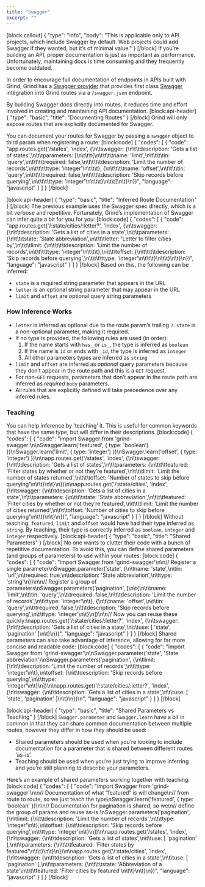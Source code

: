 ```yaml
---
title: "Swagger"
excerpt: ""
---
```

[block:callout]
{
  "type": "info",
  "body": "This is applicable only to API projects, which include Swagger by default.  Web projects could add Swagger if they wanted, but it’s of minimal value."
}
[/block]
If you’re building an API, proper documentation is just as important as performance.  Unfortunately, maintaining docs is time consuming and they frequently become outdated.

In order to encourage full documentation of endpoints in APIs built with Grind, Grind has a [Swagger provider](https://github.com/grindjs/swagger) that provides first class [Swagger](http://swagger.io) integration into Grind routes via a `/swagger.json` endpoint.

By building Swagger docs directly into routes, it reduces time and effort involved in creating and maintaining API documentation.
[block:api-header]
{
  "type": "basic",
  "title": "Documenting Routes"
}
[/block]
Grind will only expose routes that are explicitly documented for Swagger.

You can document your routes for Swagger by passing a `swagger` object to third param when registering a route:
[block:code]
{
  "codes": [
    {
      "code": "app.routes.get('/states', 'index', {\n\tswagger: {\n\t\tdescription: 'Gets a list of states',\n\t\tparameters: [\n\t\t\t{\n\t\t\t\tname: 'limit',\n\t\t\t\tin: 'query',\n\t\t\t\trequired: false,\n\t\t\t\tdescription: 'Limit the number of records',\n\t\t\t\ttype: 'integer'\n\t\t\t}, {\n\t\t\t\tname: 'offset',\n\t\t\t\tin: 'query',\n\t\t\t\trequired: false,\n\t\t\t\tdescription: 'Skip records before querying',\n\t\t\t\ttype: 'integer'\n\t\t\t}\n\t\t]\n\t}\n})",
      "language": "javascript"
    }
  ]
}
[/block]

[block:api-header]
{
  "type": "basic",
  "title": "Inferred Route Documentation"
}
[/block]
The previous example uses the Swagger spec directly, which is a bit verbose and repetitive. Fortunately, Grind’s implementation of Swagger can infer quite a bit for you for you:
[block:code]
{
  "codes": [
    {
      "code": "app.routes.get('/:state/cities/:letter?', 'index', {\n\tswagger: {\n\t\tdescription: 'Gets a list of cities in a state',\n\t\tparameters: {\n\t\t\tstate: 'State abbreviation',\n\t\t\tletter: 'Letter to filter cities by',\n\t\t\tlimit: {\n\t\t\t\tdescription: 'Limit the number of records',\n\t\t\t\ttype: 'integer'\n\t\t\t},\n\t\t\toffset: {\n\t\t\t\tdescription: 'Skip records before querying',\n\t\t\t\ttype: 'integer'\n\t\t\t}\n\t\t}\n\t}\n})",
      "language": "javascript"
    }
  ]
}
[/block]
Based on this, the following can be inferred:

* `state` is a required string parameter that appears in the URL
* `letter` is an optional string parameter that may appear in the URL
* `limit` and `offset` are optional query string parameters

### How Inference Works

* `letter` is inferred as optional due to the route param’s trailing `?`.  `state` is a non-optional parameter, making it required.
* If no type is provided, the following rules are used (in order):
	1. If the name starts with `has_` or `is_`, the type is inferred as `boolean`
	2. If the name is `id` or ends with `_id`, the type is inferred as `integer`
	3. All other parameters types are inferred as `string`
* `limit` and `offset` are inferred as _optional_ query parameters because they don’t appear in the route path and this is a `GET` request.
* For non-`GET` requests, parameters that don’t appear in the route path are inferred as _required_ `body` parameters.
* All rules that are explicitly defined will take precedence over any inferred rules.

### Teaching

You can help inference by ‘teaching’ it.  This is useful for common keywords that have the same type, but will differ in their descriptions.
[block:code]
{
  "codes": [
    {
      "code": "import Swagger from 'grind-swagger'\n\nSwagger.learn('featured', { type: 'boolean') })\nSwagger.learn('limit', { type: 'integer') })\nSwagger.learn('offset', { type: 'integer') })\n\napp.routes.get('/states', 'index', {\n\tswagger: {\n\t\tdescription: 'Gets a list of states',\n\t\tparameters: {\n\t\t\tfeatured: 'Filter states by whether or not they’re featured',\n\t\t\tlimit: 'Limit the number of states returned',\n\t\t\toffset: 'Number of states to skip before querying'\n\t\t}\n\t}\n})\n\napp.routes.get('/:state/cities', 'index', {\n\tswagger: {\n\t\tdescription: 'Gets a list of cities in a state',\n\t\tparameters: {\n\t\t\tstate: 'State abbreviation',\n\t\t\tfeatured: 'Filter cities by whether or not they’re featured',\n\t\t\tlimit: 'Limit the number of cities returned',\n\t\t\toffset: 'Number of cities to skip before querying'\n\t\t}\n\t}\n})",
      "language": "javascript"
    }
  ]
}
[/block]
Without teaching, `featured`, `limit` and `offset` would have had their type inferred as `string`.  By teaching, their type is correctly inferred as `boolean`, `integer` and `integer` respectively.
[block:api-header]
{
  "type": "basic",
  "title": "Shared Parameters"
}
[/block]
No one wants to clutter their code with a bunch of repetitive documentation.  To avoid this, you can define shared parameters (and groups of parameters) to use within your routes:
[block:code]
{
  "codes": [
    {
      "code": "import Swagger from 'grind-swagger'\n\n// Register a single parameter\nSwagger.parameter('state', {\n\tname: 'state',\n\tin: 'url',\n\trequired: true,\n\tdescription: 'State abbreviation',\n\ttype: 'string'\n})\n\n// Register a group of parameters\nSwagger.parameters('pagination', [\n\t{\n\t\tname: 'limit',\n\t\tin: 'query',\n\t\trequired: false,\n\t\tdescription: 'Limit the number of records',\n\t\ttype: 'integer'\n\t}, {\n\t\tname: 'offset',\n\t\tin: 'query',\n\t\trequired: false,\n\t\tdescription: 'Skip records before querying',\n\t\ttype: 'integer'\n\t}\n])\n\n// Now you can reuse these quickly:\napp.routes.get('/:state/cities/:letter?', 'index', {\n\tswagger: {\n\t\tdescription: 'Gets a list of cities in a state',\n\t\tuse: [ 'state', 'pagination' ]\n\t}\n})",
      "language": "javascript"
    }
  ]
}
[/block]
Shared parameters can also take advantage of inference, allowing for far more concise and readable code:
[block:code]
{
  "codes": [
    {
      "code": "import Swagger from 'grind-swagger'\n\nSwagger.parameter('state', 'State abbreviation')\nSwagger.parameters('pagination', {\n\tlimit: {\n\t\tdescription: 'Limit the number of records',\n\t\ttype: 'integer'\n\t},\n\toffset: {\n\t\tdescription: 'Skip records before querying',\n\t\ttype: 'integer'\n\t}\n])\n\napp.routes.get('/:state/cities/:letter?', 'index', {\n\tswagger: {\n\t\tdescription: 'Gets a list of cities in a state',\n\t\tuse: [ 'state', 'pagination' ]\n\t}\n})\n",
      "language": "javascript"
    }
  ]
}
[/block]

[block:api-header]
{
  "type": "basic",
  "title": "Shared Parameters vs Teaching"
}
[/block]
`Swagger.parameter` and `Swagger.learn` have a bit in common in that they can share common documentation between multiple routes, however they differ in how they should be used:

* Shared parameters should be used when you’re looking to include documentation for a parameter that is shared between different routes ‘as-is’.
* Teaching should be used when you’re just trying to improve inferring and you’re still planning to describe your parameters.

Here’s an example of shared parameters working together with teaching:
[block:code]
{
  "codes": [
    {
      "code": "import Swagger from 'grind-swagger'\n\n// Documentation of what “featured” is will change\n// from route to route, so we just teach the type\nSwagger.learn('featured', { type: 'boolean' })\n\n// Documentation for pagination is shared, so we\n// define the group of params and reuse as-is.\nSwagger.parameters('pagination', {\n\tlimit: {\n\t\tdescription: 'Limit the number of records',\n\t\ttype: 'integer'\n\t},\n\toffset: {\n\t\tdescription: 'Skip records before querying',\n\t\ttype: 'integer'\n\t}\n])\n\napp.routes.get('/states', 'index', {\n\tswagger: {\n\t\tdescription: 'Gets a list of states',\n\t\tuse: [ 'pagination' ],\n\t\tparameters: {\n\t\t\tfeatured: 'Filter states by featured'\n\t\t}\n\t}\n})\n\napp.routes.get('/:state/cities', 'index', {\n\tswagger: {\n\t\tdescription: 'Gets a list of cities in a state',\n\t\tuse: [ 'pagination' ],\n\t\tparameters: {\n\t\t\tstate: 'Abbreviation of a state'\n\t\t\tfeatured: 'Filter cities by featured'\n\t\t}\n\t}\n})",
      "language": "javascript"
    }
  ]
}
[/block]